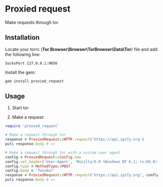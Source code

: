 # Proxied request

Make requests through tor.

## Installation

Locate your torrc (**Tor Browser\Browser\TorBrowser\Data\Tor**) file and add the following line:

```
SocksPort 127.0.0.1:9050
```

Install the gem:

```bash
gem install proxied_request
```

## Usage

1. Start tor

2. Make a request:

```ruby
require 'proxied_request'

# Make a request through tor
response = ProxiedRequest::HTTP.request('https://api.ipify.org')
puts response.body # =>

# Make a request through tor with a custom user agent
config = ProxiedRequest::Config.new
config.set_header('User-Agent', 'Mozilla/5.0 (Windows NT 6.1; rv:60.0) Gecko/20100101 Firefox/60.0')
config.type = MethodType::POST
config.body = 'foo=bar'
response = ProxiedRequest::HTTP.request('https://api.ipify.org', config)
puts response.body # =>